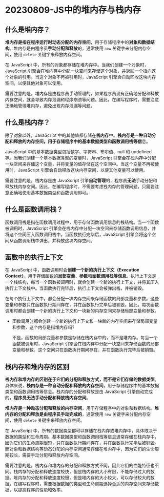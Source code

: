 # 20230809-JS中的堆内存与栈内存

## 什么是堆内存？

**堆内存是指在程序运行时动态分配的内存空间**，用于存储程序中的**对象和数据结构**。堆内存是由程序员**手动分配和释放**的，通常使用 `new` 关键字来分配内存空间，使用 `delete` 关键字来释放内存空间。

在 JavaScript 中，所有的对象都存储在堆内存中。当我们创建一个对象时，JavaScript 引擎会在堆内存中分配一块空间来存储这个对象，并返回一个指向这个对象的引用。当这个对象不再被引用时，JavaScript 引擎会自动回收这块内存空间，以便其他对象可以使用。

需要注意的是，堆内存是由程序员手动管理的，如果程序员没有正确地分配和释放内存空间，就会导致内存泄漏和程序崩溃等问题。因此，在编写程序时，需要注意正确地管理堆内存，避免出现内存泄漏等问题。

## 什么是栈内存？

除了对象以外，JavaScript 中的其他值都存储在**栈内存**中。**栈内存是一种自动分配和释放的内存空间，用于存储程序中的基本数据类型和函数调用栈等信**息。

JavaScript 中的基本数据类型包括数字、字符串、布尔值、null 和 undefined 等。当我们创建一个基本数据类型的变量时，JavaScript 引擎会在栈内存中分配一块空间来存储这个变量，并将变量的值存储在这个空间中。当这个变量不再被使用时，JavaScript 引擎会自动释放这块内存空间，以便其他变量可以使用。

需要注意的是，栈内存是由 JavaScript 引擎**自动管理**的，程序员**无法**手动分配和释放栈内存空间。因此，在编写程序时，不需要考虑栈内存的管理问题，只需要注意正确地使用基本数据类型和函数调用即可。

## 什么是函数调用栈？

函数调用栈是指在函数调用过程中，用于存储函数调用信息的栈结构。当一个函数被调用时，JavaScript 引擎会在栈内存中分配一块空间来存储函数调用信息，并将这个空间压入函数调用栈中。当函数执行完毕后，JavaScript 引擎会将这个空间从函数调用栈中弹出，并释放这块内存空间。

## 函数中的执行上下文

在 JavaScript 中，函数调用时会**创建一个新的执行上下文（Execution Context）**，用于存储函数的**局部变量**、**参数**和**函数调用栈等信息**。执行上下文是一个栈结构，每当一个函数被调用时，就会创建一个新的执行上下文，并将其压入执行上下文栈中。当函数执行完毕后，执行上下文会被弹出栈，并被销毁。

在每个执行上下文中，都会分配一块内存空间来存储函数的局部变量和参数。这些变量和参数只在函数执行期间存在，并在函数执行完毕后被销毁。因此，每次函数调用时都会创建一个新的执行上下文和一块新的内存空间来存储局部变量和参数。

- 函数调用时都会创建一个新的执行上下文和一块新的内存空间来存储局部变量和参数，这个内存是指堆内存吗?

  不是，函数的局部变量和参数是存储在栈内存中的，而不是堆内存。每当一个函数被调用时，JavaScript 引擎会在栈内存中分配一块空间来存储函数的局部变量和参数，这个空间只在函数执行期间存在，并在函数执行完毕后被销毁。

## 栈内存和堆内存的区别

**栈内存和堆内存的区别在于它们的分配和释放方式，而不是它们存储的数据类型**。具体来说，**栈内存是一种自动分配和释放的内存空间**，用于存储程序中的基本数据类型和函数调用栈等信息。栈内存的分配和释放是由 JavaScript 引擎自动完成的，**程序员无法手动分配和释放栈内存空间**。

**堆内存是一种动态分配和释放的内存空间**，用于存储程序中的对象和数据结构。**堆内存的分配和释放是由程序员手动完成的**，通常使用 `new` 关键字来分配内存空间，使用 `delete` 关键字来释放内存空间。

在 JavaScript 中，所有的数据类型都可以存储在栈内存或堆内存中，具体取决于数据的类型和生命周期。基本数据类型和函数调用栈等信息通常存储在栈内存中，因为它们的生命周期很短，只在函数执行期间存在，并在函数执行完毕后被销毁。而对象和数据结构等动态分配的内存空间通常存储在堆内存中，因为它们的生命周期较长，需要手动分配和释放内存空间。

需要注意的是，栈内存和堆内存的分配和释放方式不同，因此它们的性能特征也不同。栈内存的分配和释放速度较快，但是栈内存的大小有限，不能存储过大的数据。堆内存的分配和释放速度较慢，但是堆内存的大小较大，可以存储较大的数据。在编写程序时，需要根据数据的类型和生命周期选择合适的内存空间来存储数据，以提高程序的性能和效率。